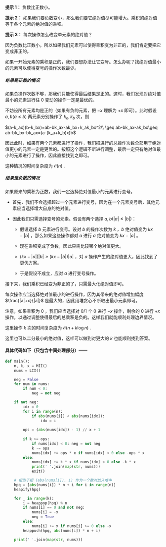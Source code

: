 **提示 1：** 负数比正数小。

**提示 2：** 如果我们要负数变小，那么我们要它绝对值尽可能增大。乘积的绝对值等于各个元素的绝对值的乘积。

**提示 3：** 每次操作怎么改变单元素的绝对值？

因为负数比正数小，所以如果我们元素可以使得乘积变为非正的，我们肯定要把它变成非正的。

如果一开始元素的乘积是正的，我们要想办法让它变号。怎么办呢？找绝对值最小的元素可以使得变号的操作次数最少。

##### 结果是正数的情况

如果总操作次数不够，那我们只能使得最后结果是正的。这时，我们发现对绝对值最小的元素进行往 $0$ 变动的操作一定是最优的。

不妨设所有元素均是正的（如果有负的元素，把 $-x$ 理解为 $+x$ 即可）。此时假设 $a,b(a\leq b)$ 两元素分别操作了 $k_a, k_b$ 次，则

$(a-k_ax)(b-k_bx)=ab-bk_ax-ak_bx+k_ak_bx^2\\
\geq ab-bk_ax-ak_bx\geq ab-bk_bx-bk_ax=(a-(k_a+k_b)x)b$

因此此时，如果有两个元素都进行了操作，我们把进行的总操作次数全部用于绝对值更小的元素一定是更优的。按照这个逻辑不断进行调整，最后一定只有绝对值最小的元素进行了操作，因此直接找到之即可。

这种情况的时间复杂度为 $\mathcal{O}(n)$ .

##### 结果是负数的情况

如果原来的乘积为正数，我们一定选择绝对值最小的元素进行变号。

- 首先，我们不会选择超过一个元素进行变号，因为在一个元素变号后，其他元素应当选择增大自身的绝对值。

- 因此我们只需选择变号的元素。假设有两个选择 $a, b(|a|\leq |b|)$：

    - 假设选择 $b$ 元素进行变号。设对 $b$ 的操作次数为 $k$ ，$b$ 绝对值变为 $kx-|b|$ ，那么如果这些操作都对 $a$ 进行 $a$ 绝对值变为 $kx-|a|$ 。

    - 现在乘积变成了负数，因此只需比较哪个绝对值更大。

    - $(kx-|a|)|b|\geq (kx-|b|)|a|$ ，对 $a$ 操作产生的绝对值更大，因此找到了更优方案。

    - 于是假设不成立，应对 $a$ 进行变号操作。

接下来，我们乘积已经变为非正的了，只需最大化绝对值即可。

每次操作应当选择绝对值最小的进行操作，因为其带来的绝对值增加幅度 $\frac{|a|+x}{|a|}$ 是最大的，因此用堆贪心不断取出最小元素即可。

注意，如果乘积为 $0$ ，我们应当选择对 $0 / 1$ 个 $0$ 进行 $-x$ 操作，剩余的 $0$ 进行 $+x$ 操作，以通过调整使得最后的总乘积是负的。这样我们就能顺利处理边界情况。

这里操作 $k$ 次的时间复杂度为 $\mathcal{O}(n+k\log n)$ .

这里也可以二分最小的绝对值，这样可以做到对更大的 $k$ 也能顺利找到答案。

#### 具体代码如下（只包含中间处理部分）——

```Python []
def main():
    n, k, x = MII()
    nums = LII()

    neg = False
    for num in nums:
        if num < 0:
            neg = not neg

    if not neg:
        idx = 0
        for i in range(n):
            if abs(nums[i]) < abs(nums[idx]):
                idx = i
        
        ops = (abs(nums[idx]) - 1) // x + 1
        
        if k >= ops:
            if nums[idx] < 0: neg = not neg
            k -= ops
            nums[idx] += ops * x if nums[idx] < 0 else -ops * x
        else:
            nums[idx] += k * x if nums[idx] < 0 else -k * x
            print(' '.join(map(str, nums)))
            exit()

    # 相当于把 (abs(nums[i]), i) 作为一个数对放入堆中
    hpq = [abs(nums[i]) * n + i for i in range(n)]
    heapify(hpq)

    for _ in range(k):
        i = heappop(hpq) % n
        if nums[i] == 0 and not neg:
            nums[i] = -x
            neg = True
        else:
            nums[i] += x if nums[i] >= 0 else -x
        heappush(hpq, abs(nums[i]) * n + i)

    print(' '.join(map(str, nums)))
```